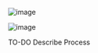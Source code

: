 ![image](https://user-images.githubusercontent.com/77682996/145231226-435b8a0d-4502-4044-a06f-0b731cc71359.png)

![image](https://user-images.githubusercontent.com/77682996/145231267-8a97f854-99cb-4332-b063-b3cbf75ebe7d.png)

TO-DO Describe Process
